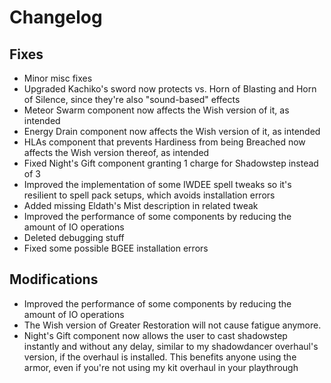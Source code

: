 # Changelog

## Fixes

- Minor misc fixes
- Upgraded Kachiko's sword now protects vs. Horn of Blasting and Horn of Silence, since they're also "sound-based" effects
- Meteor Swarm component now affects the Wish version of it, as intended
- Energy Drain component now affects the Wish version of it, as intended
- HLAs component that prevents Hardiness from being Breached now affects the Wish version thereof, as intended
- Fixed Night's Gift component granting 1 charge for Shadowstep instead of 3
- Improved the implementation of some IWDEE spell tweaks so it's resilient to spell pack setups, which avoids installation errors
- Added missing Eldath's Mist description in related tweak
- Improved the performance of some components by reducing the amount of IO operations
- Deleted debugging stuff
- Fixed some possible BGEE installation errors

## Modifications

- Improved the performance of some components by reducing the amount of IO operations
- The Wish version of Greater Restoration will not cause fatigue anymore.
- Night's Gift component now allows the user to cast shadowstep instantly and without any delay, similar to my shadowdancer overhaul's version, if the overhaul is installed. This benefits anyone using the armor, even if you're not using my kit overhaul in your playthrough
